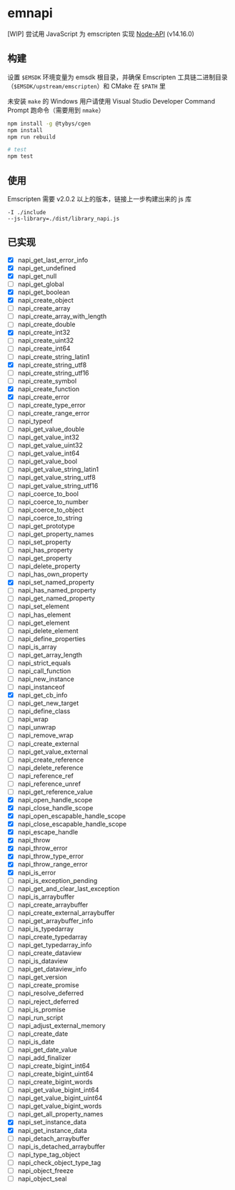 # emnapi

[WIP] 尝试用 JavaScript 为 emscripten 实现 [Node-API](https://nodejs.org/dist/latest-v14.x/docs/api/n-api.html) (v14.16.0)

## 构建

设置 `$EMSDK` 环境变量为 emsdk 根目录，并确保 Emscripten 工具链二进制目录（`$EMSDK/upstream/emscripten`）和 CMake 在 `$PATH` 里

未安装 `make` 的 Windows 用户请使用 Visual Studio Developer Command Prompt 跑命令（需要用到 `nmake`）

```bash
npm install -g @tybys/cgen
npm install
npm run rebuild

# test
npm test
```

## 使用

Emscripten 需要 v2.0.2 以上的版本，链接上一步构建出来的 js 库

```
-I ./include
--js-library=./dist/library_napi.js
```

## 已实现

- [x] napi_get_last_error_info
- [x] napi_get_undefined
- [x] napi_get_null
- [ ] napi_get_global
- [x] napi_get_boolean
- [x] napi_create_object
- [ ] napi_create_array
- [ ] napi_create_array_with_length
- [ ] napi_create_double
- [x] napi_create_int32
- [ ] napi_create_uint32
- [ ] napi_create_int64
- [ ] napi_create_string_latin1
- [x] napi_create_string_utf8
- [ ] napi_create_string_utf16
- [ ] napi_create_symbol
- [x] napi_create_function
- [x] napi_create_error
- [ ] napi_create_type_error
- [ ] napi_create_range_error
- [ ] napi_typeof
- [ ] napi_get_value_double
- [ ] napi_get_value_int32
- [ ] napi_get_value_uint32
- [ ] napi_get_value_int64
- [ ] napi_get_value_bool
- [ ] napi_get_value_string_latin1
- [ ] napi_get_value_string_utf8
- [ ] napi_get_value_string_utf16
- [ ] napi_coerce_to_bool
- [ ] napi_coerce_to_number
- [ ] napi_coerce_to_object
- [ ] napi_coerce_to_string
- [ ] napi_get_prototype
- [ ] napi_get_property_names
- [ ] napi_set_property
- [ ] napi_has_property
- [ ] napi_get_property
- [ ] napi_delete_property
- [ ] napi_has_own_property
- [x] napi_set_named_property
- [ ] napi_has_named_property
- [ ] napi_get_named_property
- [ ] napi_set_element
- [ ] napi_has_element
- [ ] napi_get_element
- [ ] napi_delete_element
- [ ] napi_define_properties
- [ ] napi_is_array
- [ ] napi_get_array_length
- [ ] napi_strict_equals
- [ ] napi_call_function
- [ ] napi_new_instance
- [ ] napi_instanceof
- [x] napi_get_cb_info
- [ ] napi_get_new_target
- [ ] napi_define_class
- [ ] napi_wrap
- [ ] napi_unwrap
- [ ] napi_remove_wrap
- [ ] napi_create_external
- [ ] napi_get_value_external
- [ ] napi_create_reference
- [ ] napi_delete_reference
- [ ] napi_reference_ref
- [ ] napi_reference_unref
- [ ] napi_get_reference_value
- [x] napi_open_handle_scope
- [x] napi_close_handle_scope
- [x] napi_open_escapable_handle_scope
- [x] napi_close_escapable_handle_scope
- [x] napi_escape_handle
- [x] napi_throw
- [x] napi_throw_error
- [x] napi_throw_type_error
- [x] napi_throw_range_error
- [x] napi_is_error
- [ ] napi_is_exception_pending
- [ ] napi_get_and_clear_last_exception
- [ ] napi_is_arraybuffer
- [ ] napi_create_arraybuffer
- [ ] napi_create_external_arraybuffer
- [ ] napi_get_arraybuffer_info
- [ ] napi_is_typedarray
- [ ] napi_create_typedarray
- [ ] napi_get_typedarray_info
- [ ] napi_create_dataview
- [ ] napi_is_dataview
- [ ] napi_get_dataview_info
- [ ] napi_get_version
- [ ] napi_create_promise
- [ ] napi_resolve_deferred
- [ ] napi_reject_deferred
- [ ] napi_is_promise
- [ ] napi_run_script
- [ ] napi_adjust_external_memory
- [ ] napi_create_date
- [ ] napi_is_date
- [ ] napi_get_date_value
- [ ] napi_add_finalizer
- [ ] napi_create_bigint_int64
- [ ] napi_create_bigint_uint64
- [ ] napi_create_bigint_words
- [ ] napi_get_value_bigint_int64
- [ ] napi_get_value_bigint_uint64
- [ ] napi_get_value_bigint_words
- [ ] napi_get_all_property_names
- [x] napi_set_instance_data
- [x] napi_get_instance_data
- [ ] napi_detach_arraybuffer
- [ ] napi_is_detached_arraybuffer
- [ ] napi_type_tag_object
- [ ] napi_check_object_type_tag
- [ ] napi_object_freeze
- [ ] napi_object_seal
